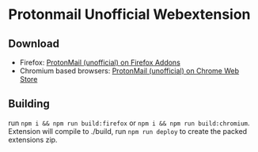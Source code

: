 # Protonmail Unofficial Webextension

## Download
- Firefox: [ProtonMail (unofficial) on Firefox Addons](https://addons.mozilla.org/en-US/firefox/addon/protonmail/)
- Chromium based browsers: [ProtonMail (unofficial) on Chrome Web Store](https://chrome.google.com/webstore/detail/protonmail-unofficial/jfiaocmgamojjagpllpljapgekgmkaje)

## Building
run `npm i && npm run build:firefox` or `npm i && npm run build:chromium`. Extension will compile to ./build, run `npm run deploy` to create the packed extensions zip.
